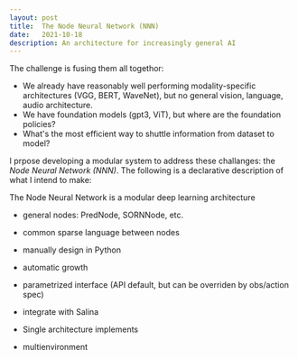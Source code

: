 ```yaml
---
layout: post
title:  The Node Neural Network (NNN)
date:   2021-10-18
description: An architecture for increasingly general AI
---
```


The challenge is fusing them all togethor: 
- We already have reasonably well performing modality-specific architectures (VGG, BERT, WaveNet), but no general vision, language, audio architecture.
- We have foundation models (gpt3, ViT), but where are the foundation policies?
- What's the most efficient way to shuttle information from dataset to model?

I prpose developing a modular system to address these challanges: the *Node Neural Network (NNN)*. The following is a declarative description of what I intend to make:

The Node Neural Network is a modular deep learning architecture

- general nodes: PredNode, SORNNode, etc.
- common sparse language between nodes
- manually design in Python
- automatic growth

- parametrized interface (API default, but can be overriden by obs/action spec)
- integrate with Salina
- Single architecture implements
- multienvironment
